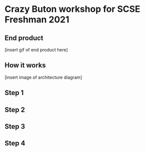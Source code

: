 # Crazy Buton workshop for SCSE Freshman 2021

## End product

[insert gif of end product here]

## How it works

[insert image of architecture diagram]

## Step 1

## Step 2

## Step 3

## Step 4
